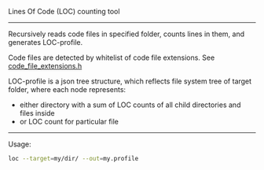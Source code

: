 Lines Of Code (LOC) counting tool

---

Recursively reads code files in specified folder, counts lines in them, and
generates LOC-profile.

Code files are detected by whitelist of code file extensions. See
[code_file_extensions.h](./src/code_file_extensions.h)

LOC-profile is a json tree structure, which reflects file system tree of target
folder, where each node represents:

- either directory with a sum of LOC counts of all child directories and files
  inside
- or LOC count for particular file

---

Usage:

```sh
loc --target=my/dir/ --out=my.profile
```
